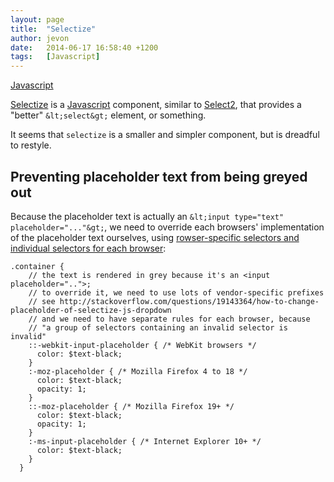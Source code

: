 ```yaml
---
layout: page
title:  "Selectize"
author: jevon
date:   2014-06-17 16:58:40 +1200
tags:   [Javascript]
---
```


[Javascript](Javascript.md)

[Selectize](Selectize.md) is a [Javascript](Javascript.md) component, similar to [Select2](select2.md), that provides a "better" `&lt;select&gt;` element, or something.

It seems that `selectize` is a smaller and simpler component, but is dreadful to restyle.

## Preventing placeholder text from being greyed out

Because the placeholder text is actually an `&lt;input type="text" placeholder="..."&gt;`, we need to override each browsers' implementation of the placeholder text ourselves, using <a href="http://stackoverflow.com/questions/2610497/change-an-inputs-html5-placeholder-color-with-css">rowser-specific selectors and individual selectors for each browser</a>:

```
.container {
    // the text is rendered in grey because it's an <input placeholder="..">;
    // to override it, we need to use lots of vendor-specific prefixes
    // see http://stackoverflow.com/questions/19143364/how-to-change-placeholder-of-selectize-js-dropdown
    // and we need to have separate rules for each browser, because
    // "a group of selectors containing an invalid selector is invalid"
    ::-webkit-input-placeholder { /* WebKit browsers */
      color: $text-black;
    }
    :-moz-placeholder { /* Mozilla Firefox 4 to 18 */
      color: $text-black;
      opacity: 1;
    }
    ::-moz-placeholder { /* Mozilla Firefox 19+ */
      color: $text-black;
      opacity: 1;
    }
    :-ms-input-placeholder { /* Internet Explorer 10+ */
      color: $text-black;
    }
  }
```

